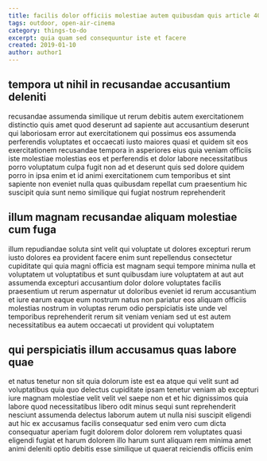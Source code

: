 ```yaml
---
title: facilis dolor officiis molestiae autem quibusdam quis article 4073
tags: outdoor, open-air-cinema
category: things-to-do
excerpt: quia quam sed consequuntur iste et facere
created: 2019-01-10
author: author1
---
```


## tempora ut nihil in recusandae accusantium deleniti

recusandae assumenda similique ut rerum debitis autem exercitationem distinctio quis amet quod deserunt ad sapiente aut accusantium deserunt qui laboriosam error aut exercitationem qui possimus eos assumenda perferendis voluptates et occaecati iusto maiores quasi et quidem sit eos exercitationem recusandae tempora in asperiores eius quia veniam officiis iste molestiae molestias eos et perferendis et dolor labore necessitatibus porro voluptatum culpa fugit non ad et deserunt quis sed dolore quidem porro in ipsa enim et id animi exercitationem cum temporibus et sint sapiente non eveniet nulla quas quibusdam repellat cum praesentium hic suscipit quia sunt nemo similique qui fugiat nostrum reprehenderit

## illum magnam recusandae aliquam molestiae cum fuga

illum repudiandae soluta sint velit qui voluptate ut dolores excepturi rerum iusto dolores ea provident facere enim sunt repellendus consectetur cupiditate qui quia magni officia est magnam sequi tempore minima nulla et voluptatem ut voluptatibus et sunt quibusdam iure voluptatem at aut aut assumenda excepturi accusantium dolor dolore voluptates facilis praesentium ut rerum aspernatur ut doloribus eveniet id rerum accusantium et iure earum eaque eum nostrum natus non pariatur eos aliquam officiis molestias nostrum in voluptas rerum odio perspiciatis iste unde vel temporibus reprehenderit rerum sit veniam veniam sed ut est autem necessitatibus ea autem occaecati ut provident qui voluptatem

## qui perspiciatis illum accusamus quas labore quae

et natus tenetur non sit quia dolorum iste est ea atque qui velit sunt ad voluptatibus quia quo delectus cupiditate ipsam tenetur veniam ab excepturi iure magnam molestiae velit velit vel saepe non et et hic dignissimos quia labore quod necessitatibus libero odit minus sequi sunt reprehenderit nesciunt assumenda delectus laborum autem ut nulla nisi suscipit eligendi aut hic ex accusamus facilis consequatur sed enim vero cum dicta consequatur aperiam fugit dolorem dolor dolorem rem voluptates quasi eligendi fugiat et harum dolorem illo harum sunt aliquam rem minima amet animi deleniti optio debitis esse similique ut quaerat reiciendis officiis enim

